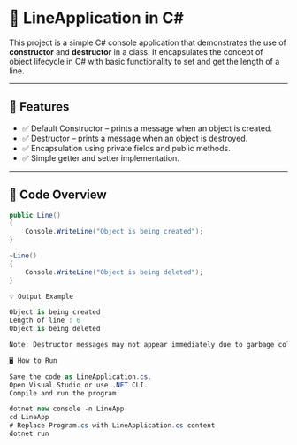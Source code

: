 # 📐 LineApplication in C#

This project is a simple C# console application that demonstrates the use of **constructor** and **destructor** in a class. It encapsulates the concept of object lifecycle in C# with basic functionality to set and get the length of a line.

---

## 📌 Features

- ✅ Default Constructor – prints a message when an object is created.
- ✅ Destructor – prints a message when an object is destroyed.
- ✅ Encapsulation using private fields and public methods.
- ✅ Simple getter and setter implementation.

---

## 🧾 Code Overview

```csharp
public Line()
{
    Console.WriteLine("Object is being created");
}

~Line()
{
    Console.WriteLine("Object is being deleted");
}

💡 Output Example

Object is being created
Length of line : 6
Object is being deleted

Note: Destructor messages may not appear immediately due to garbage collection behavior in C#.

🖥️ How to Run

Save the code as LineApplication.cs.
Open Visual Studio or use .NET CLI.
Compile and run the program:

dotnet new console -n LineApp
cd LineApp
# Replace Program.cs with LineApplication.cs content
dotnet run
